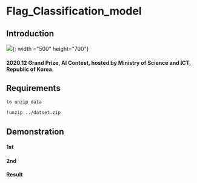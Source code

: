 # Flag_Classification_model

## Introduction

  

  ![](https://github.com/Korea-Flag-Classification/Flag_Classification_model/blob/main/img/img.jpg'){: width ="500" height="700"}

  
#### 2020.12 Grand Prize, AI Contest, hosted by Ministry of Science and ICT, Republic of Korea. 

  

## Requirements

    to unzip data

```bash
!unzip ../datset.zip
```

## Demonstration

#### 1st

    

#### 2nd  


#### Result  

